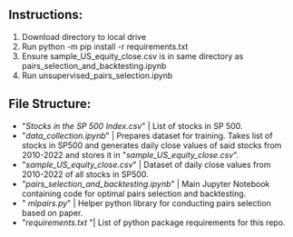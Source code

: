 ## Instructions:

1. Download directory to local drive
2. Run python -m pip install -r requirements.txt
3. Ensure sample_US_equity_close.csv is in same directory as pairs_selection_and_backtesting.ipynb
4. Run unsupervised_pairs_selection.ipynb

## File Structure:

-   "_Stocks in the SP 500 Index.csv_" | List of stocks in SP 500.
-   "_data_collection.ipynb_" | Prepares dataset for training. Takes list of stocks in SP500 and generates daily close values of said stocks from 2010-2022 and stores it in "_sample_US_equity_close.csv_".
-   "_sample_US_equity_close.csv_" | Dataset of daily close values from 2010-2022 of all stocks in SP500.
-   "_pairs_selection_and_backtesting.ipynb_" | Main Jupyter Notebook containing code for optimal pairs selection and backtesting.
-   " _mlpairs.py_" | Helper python library for conducting pairs selection based on paper.
-   "_requirements.txt_ "| List of python package requirements for this repo.

